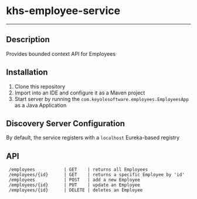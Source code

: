 # khs-employee-service 
------------------- 

Description
-----------
Provides bounded context API for Employees 

Installation
------------

1. Clone this repository
2. Import into an IDE and configure it as a Maven project
3. Start server by running the `com.keyolesoftware.employees.EmployeesApp` as a Java Application

Discovery Server Configuration
-------------------------------
By default, the service registers with a `localhost` Eureka-based registry

API
---
     /employees           | GET    | returns all Employees
     /employees/{id}      | GET    | returns a specific Employee by 'id'
     /employees           | POST   | add a new Employee 
     /employees/{id}      | PUT    | update an Employee
     /employees/{id}      | DELETE | deletes an Employee
